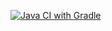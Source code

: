 [![Java CI with Gradle](https://github.com/Nuriko13/PageObject/actions/workflows/gradle.yml/badge.svg)](https://github.com/Nuriko13/PageObject/actions/workflows/gradle.yml)
